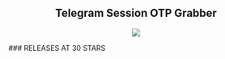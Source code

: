 <h2 align="center">Telegram Session OTP Grabber</h2>
<p align="center">
  <img src="https://i.postimg.cc/4yrWSh4c/image.png"</img>
 </p>
### RELEASES AT 30 STARS
